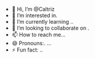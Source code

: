 - 👋 Hi, I’m @Caltriz
- 👀 I’m interested in.
- 🌱 I’m currently learning ..
- 💞️ I’m looking to collaborate on .
- 📫 How to reach me...
- 😄 Pronouns:. ...
- ⚡ Fun fact: ..

<!---
Caltriz/Caltriz is a ✨ special ✨ repository because its `README.md` (this file) appears on your GitHub profile.
You can click the Preview link to take a look at your changes.
--->
